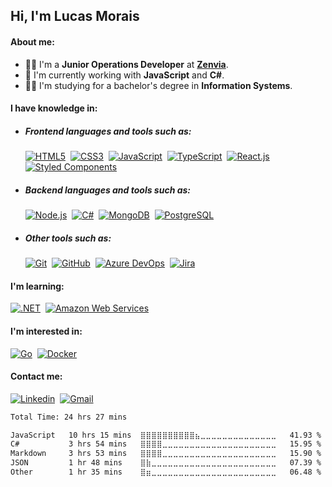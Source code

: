 ## Hi, I'm Lucas Morais

#### About me:

- :man_technologist:&nbsp;I'm a **Junior Operations Developer** at [**Zenvia**](https://www.zenvia.com/ "Zenvia Site").
- :telescope:&nbsp;I'm currently working with **JavaScript** and **C#**.
- :man_student:&nbsp;I'm studying for a bachelor's degree in **Information Systems**.

#### I have knowledge in:

- ##### Frontend languages and tools such as:
  [![HTML5](https://img.shields.io/badge/-HTML5-111?style=flat&logo=html5 "HTML5")](https://developer.mozilla.org/en-US/docs/Web/HTML)&nbsp;
  [![CSS3](https://img.shields.io/badge/-CSS3-111?style=flat&logo=css3&logoColor=2965f1 "CSS3")](https://developer.mozilla.org/en-US/docs/Web/CSS)&nbsp;
  [![JavaScript](https://img.shields.io/badge/-JavaScript-111?style=flat&logo=javascript "JavaScript")](https://developer.mozilla.org/en-US/docs/Web/JavaScript)&nbsp; 
  [![TypeScript](https://img.shields.io/badge/-TypeScript-111?style=flat&logo=typescript "TypeScript")](https://www.typescriptlang.org/)&nbsp;
  [![React.js](https://img.shields.io/badge/-React.js-111?style=flat&logo=react "React.js")](https://reactjs.org/)&nbsp;
  [![Styled Components](https://img.shields.io/badge/-Styled--Components-111?style=flat&logo=styled-components&logoColor=fff "Styled-Components")](https://styled-components.com/)&nbsp; <br/>

- ##### Backend languages and tools such as:
  [![Node.js](https://img.shields.io/badge/-Node.js-111?style=flat&logo=node.js "Node.js")](https://nodejs.org/en/)&nbsp; 
  [![C#](https://img.shields.io/badge/-C%23-111?style=flat&logo=csharp&logoColor=239120 "C Sharp")](https://learn.microsoft.com/en-us/dotnet/csharp/)&nbsp; 
  [![MongoDB](https://img.shields.io/badge/-MongoDB-111?style=flat&logo=mongodb "MongoDB")](https://www.mongodb.com/)&nbsp; 
  [![PostgreSQL](https://img.shields.io/badge/-PostgreSQL-111?style=flat&logo=postgresql "PostgreSQL")](https://www.postgresql.org/)&nbsp; <br/>

- ##### Other tools such as:
  [![Git](https://img.shields.io/badge/-Git-111?style=flat&logo=git "Git")](https://git-scm.com/)&nbsp;
  [![GitHub](https://img.shields.io/badge/-GitHub-111?style=flat&logo=github "GitHub")](https://github.com/)&nbsp;
  [![Azure DevOps](https://img.shields.io/badge/-Azure%20DevOps-111?style=flat&logo=Azure%20DevOps&logoColor=0078D7 "Azure DevOps")](https://azure.microsoft.com/en-us/products/devops)&nbsp; 
  [![Jira](https://img.shields.io/badge/-Jira-111?style=flat&logo=jira "Jira")](https://www.atlassian.com/software/jira)&nbsp;
  
#### I'm learning:

  [![.NET](https://img.shields.io/badge/-.NET-111?style=flat&logo=dotnet&logoColor=512BD4 ".NET")](https://dotnet.microsoft.com/en-us/)&nbsp;
  [![Amazon Web Services](https://img.shields.io/badge/-AWS-111?style=flat&logo=amazon%20aws&logoColor=FF9900 "AWS")](https://aws.amazon.com/)&nbsp;

#### I'm interested in:

[![Go](https://img.shields.io/badge/-Go-111?style=flat&logo=go "Go")](https://go.dev/)&nbsp;
[![Docker](https://img.shields.io/badge/-Docker-111?style=flat&logo=docker "Docker")](https://www.docker.com/)&nbsp;

#### Contact me:

[![Linkedin](https://img.shields.io/badge/-Lucas%20Morais-0A66C2?style=flat&logo=linkedin&logoColor=fff "Linkedin")](https://www.linkedin.com/in/lucas-morais-santos/)&nbsp;
[![Gmail](https://img.shields.io/badge/-lucas14.morais@gmail.com-EA4335?style=flat&logo=gmail&logoColor=fff "Gmail")](mailto:lucas14.morais@gmail.com)&nbsp; <br/>


<!--START_SECTION:waka-->

```txt
Total Time: 24 hrs 27 mins

JavaScript   10 hrs 15 mins  ⣿⣿⣿⣿⣿⣿⣿⣿⣿⣿⣦⣀⣀⣀⣀⣀⣀⣀⣀⣀⣀⣀⣀⣀⣀   41.93 %
C#           3 hrs 54 mins   ⣿⣿⣿⣿⣀⣀⣀⣀⣀⣀⣀⣀⣀⣀⣀⣀⣀⣀⣀⣀⣀⣀⣀⣀⣀   15.95 %
Markdown     3 hrs 53 mins   ⣿⣿⣿⣿⣀⣀⣀⣀⣀⣀⣀⣀⣀⣀⣀⣀⣀⣀⣀⣀⣀⣀⣀⣀⣀   15.90 %
JSON         1 hr 48 mins    ⣿⣷⣀⣀⣀⣀⣀⣀⣀⣀⣀⣀⣀⣀⣀⣀⣀⣀⣀⣀⣀⣀⣀⣀⣀   07.39 %
Other        1 hr 35 mins    ⣿⣶⣀⣀⣀⣀⣀⣀⣀⣀⣀⣀⣀⣀⣀⣀⣀⣀⣀⣀⣀⣀⣀⣀⣀   06.48 %
```

<!--END_SECTION:waka-->
